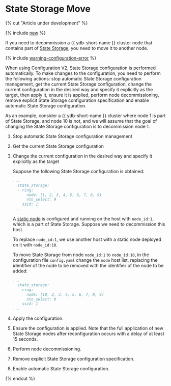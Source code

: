 # State Storage Move

{% cut "Article under development" %}

{% include [new](../_includes/configuration-version-note.md) %}

If you need to decommission a {{ ydb-short-name }} cluster node that contains part of [State Storage](../../../reference/configuration/index.md#domains-state), you need to move it to another node.

{% include [warning-configuration-error](../configuration-v1/_includes/warning-configuration-error.md) %}

When using Configuration V2, State Storage configuration is performed automatically. To make changes to the configuration, you need to perform the following actions: stop automatic State Storage configuration management, get the current State Storage configuration, change the current configuration in the desired way and specify it explicitly as the target, then apply it, ensure it is applied, perform node decommissioning, remove explicit State Storage configuration specification and enable automatic State Storage configuration.

As an example, consider a {{ ydb-short-name }} cluster where node 1 is part of State Storage, and node 10 is not, and we will assume that the goal of changing the State Storage configuration is to decommission node 1.

1. Stop automatic State Storage configuration management
2. Get the current State Storage configuration
3. Change the current configuration in the desired way and specify it explicitly as the target

    Suppose the following State Storage configuration is obtained:

    ```yaml
    ...
      state_storage:
      - ring:
          node: [1, 2, 3, 4, 5, 6, 7, 8, 9]
          nto_select: 9
        ssid: 1
    ...
    ```

    A [static node](../../../devops/configuration-management/configuration-v2/config-settings.md#hosts) is configured and running on the host with `node_id:1`, which is a part of State Storage. Suppose we need to decommission this host.

    To replace `node_id:1`, we use another host with a static node deployed on it with `node_id:10`.

    To move State Storage from node `node_id:1` to `node_id:10`, in the configuration file `config.yaml` change the `node` host list, replacing the identifier of the node to be removed with the identifier of the node to be added:

    ```yaml
    ...
      state_storage:
      - ring:
          node: [10, 2, 3, 4, 5, 6, 7, 8, 9]
          nto_select: 9
        ssid: 1
    ...
    ```

4. Apply the configuration.
5. Ensure the configuration is applied.
   Note that the full application of new State Storage nodes after reconfiguration occurs with a delay of at least 15 seconds.
6. Perform node decommissioning.
7. Remove explicit State Storage configuration specification.
8. Enable automatic State Storage configuration.

{% endcut %}